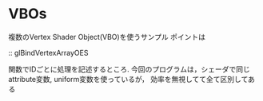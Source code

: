 VBOs
=======

複数のVertex Shader Object(VBO)を使うサンプル
ポイントは

::
    glBindVertexArrayOES


関数でIDごとに処理を記述するところ.
今回のプログラムは，シェーダで同じattribute変数, uniform変数を使っているが，
効率を無視してて全て区別してある
